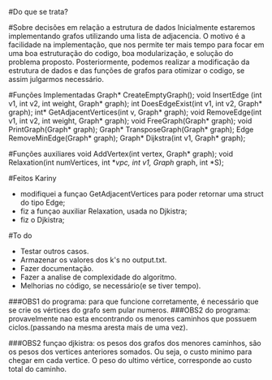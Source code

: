 #Do que se trata?

#Sobre decisões em relação a estrutura de dados
Inicialmente estaremos implementando grafos utilizando uma lista de adjacencia. O motivo é a facilidade na implementação, que nos permite ter mais tempo para focar em uma boa estruturação do codigo, boa modularização, e solução do problema proposto. Posteriormente, podemos realizar a modificação da estrutura de dados e das funções de grafos para otimizar o codigo, se assim julgarmos necessário.

#Funções Implementadas
Graph* CreateEmptyGraph();
void InsertEdge (int v1, int v2, int weight, Graph* graph);
int DoesEdgeExist(int v1, int v2, Graph* graph);
int* GetAdjacentVertices(int v, Graph* graph);
void RemoveEdge(int v1, int v2, int weight, Graph* graph);
void FreeGraph(Graph* graph);
void PrintGraph(Graph* graph);
Graph* TransposeGraph(Graph* graph);
Edge RemoveMinEdge(Graph* graph);
Graph* Dijkstra(int v1, Graph* graph);

#Funções auxiliares
void AddVertex(int vertex, Graph* graph);
void Relaxation(int numVertices, int **vpc, int v1, Graph* graph, int *S);

#Feitos Kariny
- modifiquei a funçao GetAdjacentVertices para poder retornar uma struct do tipo Edge;
- fiz a funçao auxiliar Relaxation, usada no Djkistra;
- fiz o Djkistra;


#To do
- Testar outros casos.
- Armazenar os valores dos k's no output.txt.
- Fazer documentação.
- Fazer a analise de complexidade do algoritmo.
- Melhorias no código, se necessário(e se tiver tempo).

###OBS1 do programa: para que funcione corretamente, é necessário que se crie os vértices do grafo sem pular numeros.
###OBS2 do programa: provavelmente nao esta encontrando os menores caminhos que possuem ciclos.(passando na mesma aresta mais de uma vez).

###OBS2 funçao djkistra: os pesos dos grafos dos menores caminhos, são os pesos dos vertices anteriores somados. 
Ou seja, o custo minimo para chegar em cada vertice.
O peso do ultimo vértice, corresponde ao custo total do caminho.